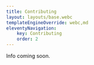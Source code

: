 ```yaml
---
title: Contributing
layout: layouts/base.webc
templateEngineOverride: webc,md
eleventyNavigation:
    key: Contributing
    order: 2
---
```

Info coming soon.